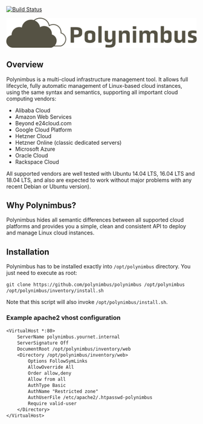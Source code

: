 [![Build Status](https://travis-ci.org/polynimbus/polynimbus.png?branch=master)](https://travis-ci.org/polynimbus/polynimbus)

![Polynimbus logo](logo.png)


## Overview

Polynimbus is a multi-cloud infrastructure management tool. It allows full lifecycle, fully automatic management of Linux-based cloud instances, using the same syntax and semantics, supporting all important cloud computing vendors:

- Alibaba Cloud
- Amazon Web Services
- Beyond e24cloud.com
- Google Cloud Platform
- Hetzner Cloud
- Hetzner Online (classic dedicated servers)
- Microsoft Azure
- Oracle Cloud
- Rackspace Cloud

All supported vendors are well tested with Ubuntu 14.04 LTS, 16.04 LTS and 18.04 LTS, and also are expected to work without major problems with any recent Debian or Ubuntu version).


## Why Polynimbus?

Polynimbus hides all semantic differences between all supported cloud platforms and provides you a simple, clean and consistent API to deploy and manage Linux cloud instances.






## Installation

Polynimbus has to be installed exactly into `/opt/polynimbus` directory. You just need to execute as root:

```
git clone https://github.com/polynimbus/polynimbus /opt/polynimbus
/opt/polynimbus/inventory/install.sh
```

Note that this script will also invoke `/opt/polynimbus/install.sh`.



### Example apache2 vhost configuration

```
<VirtualHost *:80>
    ServerName polynimbus.yournet.internal
    ServerSignature Off
    DocumentRoot /opt/polynimbus/inventory/web
    <Directory /opt/polynimbus/inventory/web>
        Options FollowSymLinks
        AllowOverride All
        Order allow,deny
        Allow from all
        AuthType Basic
        AuthName "Restricted zone"
        AuthUserFile /etc/apache2/.htpasswd-polynimbus
        Require valid-user
    </Directory>
</VirtualHost>
```
